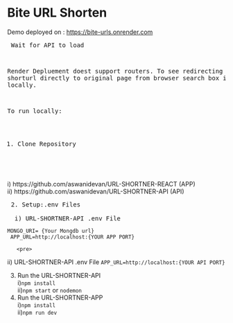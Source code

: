 # Bite URL Shorten

Demo deployed on : https://bite-urls.onrender.com  <pre>
Wait for API to load


Render Depluement doest support routers.
To see redirecting of shorturl directly to original page from browser search box implement locally. 

 
To run locally: 
 1. Clone Repository    <br />
 </pre>
  i) https://github.com/aswanidevan/URL-SHORTNER-REACT  (APP) <br />
  ii) https://github.com/aswanidevan/URL-SHORTNER-API    (API) <br />
  <pre>
 2. Setup:.env Files <br />
  i) URL-SHORTNER-API .env File
</pre>

   ` MONGO_URI= {Your Mongdb url} `  <br />
   ` APP_URL=http://localhost:{YOUR APP PORT}`
   
       <pre>
  ii) URL-SHORTNER-API .env File
   </pre>
      `APP_URL=http://localhost:{YOUR API PORT}`   <br />
   
 3. Run the URL-SHORTNER-API <br />
    i)`npm install` <br />
    ii)`npm start`  or `nodemon` <br />
 4. Run the URL-SHORTNER-APP <br />
    i)`npm install` <br />
    ii)`npm run dev` <br />

